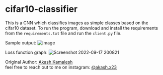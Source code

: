 # cifar10-classifier
This is a CNN which classifies images as simple classes based on the cifar10 dataset. To run the program, download and install the requirements from the `requirements.txt` file 
and run the `client.py` file. <br/>

Sample output:
![image](https://user-images.githubusercontent.com/91832216/194706839-57d0baca-01a2-4ef9-93c0-687a2a4b9652.png=250x250)

Loss function graph:
![Screenshot 2022-09-17 200821](https://user-images.githubusercontent.com/91832216/194706793-f5c41963-112e-451f-be3a-aaf521042f69.png=250x250)

Original Author: [Akash Kamalesh](https://github.com/asphytheghoul) <br/>
feel free to reach out to me on instagram: [@akash.x23](https://www.instagram.com/akash.x23/)
